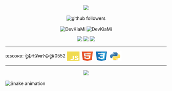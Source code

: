 <p align="center">
    <img src="https://media.discordapp.net/attachments/938510935625191445/952735540355158016/file.jpg" />
</p>

<p align="center">
    <img src="https://img.shields.io/github/followers/YumiDon?label=Follow&style=social" alt="github followers" /><br>
    <br>
    <img src="https://github-readme-stats.vercel.app/api?username=YumiDon&show_icons=true&theme=dark" alt="DevKiaMi" />
    <img src="https://github-readme-stats.vercel.app/api/top-langs/?username=YumiDon&theme=dark" alt="DevKiaMi" />
    
</p>


<p align="center">
  <a href="https://www.youtube.com/channel/UCoDFu9OogVkX0_CrDkh9NLw" target="_blank"><img src="https://img.shields.io/badge/YouTube-FF0000?style=for-the-badge&logo=youtube&logoColor=white" target="_blank"></a>
  <a href="https://www.twitch.tv/ikxrmht" target="_blank"><img src="https://img.shields.io/badge/Twitch-9146FF?style=for-the-badge&logo=twitch&logoColor=white" target="_blank"></a>
 <a href="https://discord.gg/CbGzcr6EpE" target="_blank"><img src="https://img.shields.io/badge/Discord-7289DA?style=for-the-badge&logo=discord&logoColor=white" target="_blank"></a> 
</p>

<hr>

ᴅɪsᴄᴏʀᴅ: ঔৣ☬✞𝓓𝖔𝖓✞☬ঔৣ#0552 <img align="center" alt="YumiDon" height="30" width="40" src="https://raw.githubusercontent.com/devicons/devicon/master/icons/javascript/javascript-plain.svg"> <img align="center" alt="YumiDon" height="30" width="40" src="https://raw.githubusercontent.com/devicons/devicon/master/icons/html5/html5-original.svg"> <img align="center" alt="YumiDon" height="30" width="40" src="https://raw.githubusercontent.com/devicons/devicon/master/icons/css3/css3-original.svg"> <img align="center" alt="YumiDon" height="30" width="40" src="https://raw.githubusercontent.com/devicons/devicon/master/icons/python/python-original.svg">

<hr>

<p align="center">
  <img src="https://lanyard.cnrad.dev/api/828677274659586068" width="450px">
</p>

  ![Snake animation](https://raw.githubusercontent.com/zSpl1nterUS/zSpl1nterUS/523263f391533bfe4bca34c752e5d17438faa923/github-contribution-grid-snake.svg)

